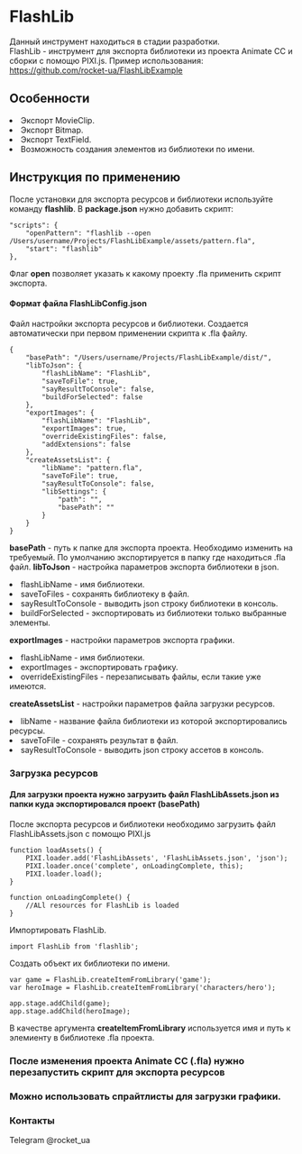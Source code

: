 # FlashLib
Данный инструмент находиться в стадии разработки.  
FlashLib - инструмент для экспорта библиотеки из проекта Animate CC и сборки с помощю PIXI.js.
Пример использования: https://github.com/rocket-ua/FlashLibExample

## Особенности
<li> Экспорт MovieClip.
<li> Экспорт Bitmap.
<li> Экспорт TextField.
<li> Возможность создания элементов из библиотеки по имени.

## Инструкция по применению
После установки для экспорта ресурсов и библиотеки используйте команду **flashlib**.
В **package.json** нужно добавить скрипт:
```
"scripts": {
    "openPattern": "flashlib --open /Users/username/Projects/FlashLibExample/assets/pattern.fla",
    "start": "flashlib"
},
```
Флаг **open** позволяет указать к какому проекту .fla применить скрипт экспорта.

#### Формат файла FlashLibConfig.json
Файл настройки экспорта ресурсов и библиотеки.
Создается автоматически при первом применении скрипта к .fla файлу.
```
{
    "basePath": "/Users/username/Projects/FlashLibExample/dist/",
    "libToJson": {
        "flashLibName": "FlashLib",
        "saveToFile": true,
        "sayResultToConsole": false,
        "buildForSelected": false
    },
    "exportImages": {
        "flashLibName": "FlashLib",
        "exportImages": true,
        "overrideExistingFiles": false,
        "addExtensions": false
    },
    "createAssetsList": {
        "libName": "pattern.fla",
        "saveToFile": true,
        "sayResultToConsole": false,
        "libSettings": {
            "path": "",
            "basePath": ""
        }
    }
}
```
**basePath** - путь к папке для экспорта проекта. Необходимо изменить на требуемый. По умолчанию экспортируется в папку где находиться .fla файл.
**libToJson** - настройка параметров экспорта библиотеки в json.
<li> flashLibName - имя библиотеки.
<li> saveToFiles - сохранять библиотеку в файл.
<li> sayResultToConsole - выводить json строку библиотеки в консоль.
<li> buildForSelected - экспортировать из библиотеки только выбранные элементы.
  
**exportImages** - настройки параметров экспорта графики.
<li> flashLibName - имя библиотеки.
<li> exportImages - экспортировать графику.
<li> overrideExistingFiles - перезаписывать файлы, если такие уже имеются.
  
**createAssetsList** - настройки параметров файла загрузки ресурсов.
<li> libName - название файла библиотеки из которой экспортировались ресурсы.
<li> saveToFile - сохранять результат в файл.
<li> sayResultToConsole - выводить json строку ассетов в консоль.

### Загрузка ресурсов
#### Для загрузки проекта нужно загрузить файл FlashLibAssets.json из папки куда экспортировался проект (basePath)
После экспорта ресурсов и библиотеки необходимо загрузить файл FlashLibAssets.json с помощю PIXI.js
```
function loadAssets() {
    PIXI.loader.add('FlashLibAssets', 'FlashLibAssets.json', 'json');
    PIXI.loader.once('complete', onLoadingComplete, this);
    PIXI.loader.load();
}

function onLoadingComplete() {
    //ALl resources for FlashLib is loaded
}
```

Импортировать FlashLib.
```
import FlashLib from 'flashlib';
```

Создать объект их библиотеки по имени.
```
var game = FlashLib.createItemFromLibrary('game');
var heroImage = FlashLib.createItemFromLibrary('characters/hero');

app.stage.addChild(game);
app.stage.addChild(heroImage);
```
В качестве аргумента **createItemFromLibrary** используется имя и путь к элемиенту в библиотеке .fla проекта. 

### После изменения проекта Animate CC (.fla) нужно перезапустить скрипт для экспорта ресурсов

### Можно использовать спрайтлисты для загрузки графики.

### Контакты
Telegram @rocket_ua
